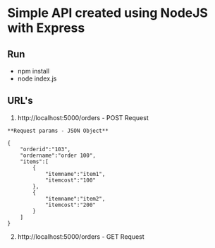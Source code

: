 # Simple API created using NodeJS with Express

## Run 

- npm install
- node index.js

## URL's

1. http://localhost:5000/orders - POST Request



```
**Request params - JSON Object**

{
	"orderid":"103",
	"ordername":"order 100",
	"items":[
		{
			"itemname":"item1",
			"itemcost":"100"
		},
		{
			"itemname":"item2",
			"itemcost":"200"
		}								
	]
}
```

2. http://localhost:5000/orders - GET Request

